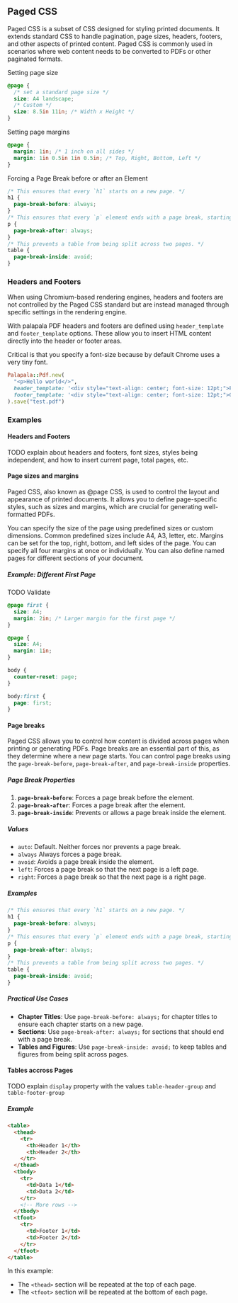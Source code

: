 ## Paged CSS

Paged CSS is a subset of CSS designed for styling printed documents. It extends standard CSS to handle pagination, page sizes, headers, footers, and other aspects of printed content. Paged CSS is commonly used in scenarios where web content needs to be converted to PDFs or other paginated formats.

Setting page size

```css
@page {
  /* set a standard page size */
  size: A4 landscape;
  /* Custom */
  size: 8.5in 11in; /* Width x Height */
}
```

Setting page margins

```css
@page {
  margin: 1in; /* 1 inch on all sides */
  margin: 1in 0.5in 1in 0.5in; /* Top, Right, Bottom, Left */
}
```

Forcing a Page Break before or after an Element

```css
/* This ensures that every `h1` starts on a new page. */
h1 {
  page-break-before: always;
}
/* This ensures that every `p` element ends with a page break, starting the next content on a new page. */
p {
  page-break-after: always;
}
/* This prevents a table from being split across two pages. */
table {
  page-break-inside: avoid;
}
```

### Headers and Footers

When using Chromium-based rendering engines, headers and footers are not controlled by the Paged CSS standard but are instead managed through specific settings in the rendering engine.

With palapala PDF headers and footers are defined using `header_template` and `footer_template` options. These allow you to insert HTML content directly into the header or footer areas.

Critical is that you specify a font-size because by default Chrome uses a very tiny font.

```ruby
Palapala::Pdf.new(
  "<p>Hello world</>",
  header_template: '<div style="text-align: center; font-size: 12pt;">Page <span class="pageNumber"></span> of <span class="totalPages"></span></div>',
  footer_template: '<div style="text-align: center; font-size: 12pt;">Generated with Palapala PDF</div>',
).save("test.pdf")
```

### Examples

#### Headers and Footers

TODO explain about headers and footers, font sizes, styles being independent, and how to insert current page, total pages, etc.

#### Page sizes and margins

Paged CSS, also known as @page CSS, is used to control the layout and appearance of printed documents. It allows you to define page-specific styles, such as sizes and margins, which are crucial for generating well-formatted PDFs.

You can specify the size of the page using predefined sizes or custom dimensions. Common predefined sizes include A4, A3, letter, etc. Margins can be set for the top, right, bottom, and left sides of the page. You can specify all four margins at once or individually. You can also define named pages for different sections of your document.

##### Example: Different First Page

TODO Validate

```css
@page first {
  size: A4;
  margin: 2in; /* Larger margin for the first page */
}

@page {
  size: A4;
  margin: 1in;
}

body {
  counter-reset: page;
}

body:first {
  page: first;
}
```

#### Page breaks

Paged CSS allows you to control how content is divided across pages when printing or generating PDFs. Page breaks are an essential part of this, as they determine where a new page starts. You can control page breaks using the `page-break-before`, `page-break-after`, and `page-break-inside` properties.

##### Page Break Properties

1. **`page-break-before`**: Forces a page break before the element.
2. **`page-break-after`**: Forces a page break after the element.
3. **`page-break-inside`**: Prevents or allows a page break inside the element.

##### Values

- `auto`: Default. Neither forces nor prevents a page break.
- `always` Always forces a page break.
- `avoid`: Avoids a page break inside the element.
- `left`: Forces a page break so that the next page is a left page.
- `right`: Forces a page break so that the next page is a right page.

##### Examples

```css
/* This ensures that every `h1` starts on a new page. */
h1 {
  page-break-before: always;
}
/* This ensures that every `p` element ends with a page break, starting the next content on a new page. */
p {
  page-break-after: always;
}
/* This prevents a table from being split across two pages. */
table {
  page-break-inside: avoid;
}
```

##### Practical Use Cases

- **Chapter Titles**: Use `page-break-before: always;` for chapter titles to ensure each chapter starts on a new page.
- **Sections**: Use `page-break-after: always;` for sections that should end with a page break.
- **Tables and Figures**: Use `page-break-inside: avoid;` to keep tables and figures from being split across pages.

#### Tables accross Pages

TODO explain `display` property with the values `table-header-group` and `table-footer-group`

##### Example

```html
<table>
  <thead>
    <tr>
      <th>Header 1</th>
      <th>Header 2</th>
    </tr>
  </thead>
  <tbody>
    <tr>
      <td>Data 1</td>
      <td>Data 2</td>
    </tr>
    <!-- More rows -->
  </tbody>
  <tfoot>
    <tr>
      <td>Footer 1</td>
      <td>Footer 2</td>
    </tr>
  </tfoot>
</table>
```

In this example:
- The `<thead>` section will be repeated at the top of each page.
- The `<tfoot>` section will be repeated at the bottom of each page.
